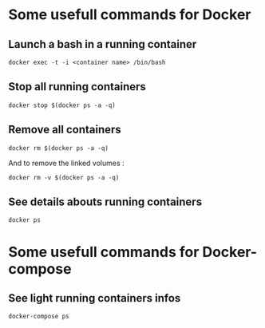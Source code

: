 # Some usefull commands for Docker

## Launch a bash in a running container

```
docker exec -t -i <container name> /bin/bash
```

## Stop all running containers

```
docker stop $(docker ps -a -q)
```

## Remove all containers

```
docker rm $(docker ps -a -q)
```

And to remove the linked volumes :

```
docker rm -v $(docker ps -a -q)
```

## See details abouts running containers

```
docker ps
```

# Some usefull commands for Docker-compose

## See light running containers infos

```
docker-compose ps
```
